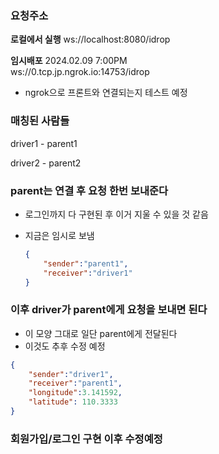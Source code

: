### 요청주소
**로컬에서 실행**
ws://localhost:8080/idrop

**임시배포** 2024.02.09 7:00PM
<br>
ws://0.tcp.jp.ngrok.io:14753/idrop

- ngrok으로 프론트와 연결되는지 테스트 예정

### 매칭된 사람들

driver1 - parent1

driver2 - parent2

### parent는 연결 후 요청 한번 보내준다

- 로그인까지 다 구현된 후 이거 지울 수 있을 것 같음
- 지금은 임시로 보냄
    
    ```json
    {
    	"sender":"parent1",
    	"receiver":"driver1"
    }
    ```
    

### 이후 driver가 parent에게 요청을 보내면 된다

- 이 모양 그대로 일단 parent에게 전달된다
- 이것도 추후 수정 예정

```json
{
	"sender":"driver1",
	"receiver":"parent1",
	"longitude":3.141592,
	"latitude": 110.3333
}
```

### 회원가입/로그인 구현 이후 수정예정
